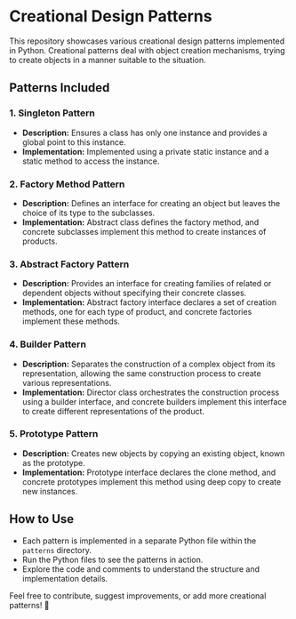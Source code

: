 # Creational Design Patterns

This repository showcases various creational design patterns implemented in Python. Creational patterns deal with object creation mechanisms, trying to create objects in a manner suitable to the situation.

## Patterns Included

### 1. **Singleton Pattern**
- **Description:** Ensures a class has only one instance and provides a global point to this instance.
- **Implementation:** Implemented using a private static instance and a static method to access the instance.

### 2. **Factory Method Pattern**
- **Description:** Defines an interface for creating an object but leaves the choice of its type to the subclasses.
- **Implementation:** Abstract class defines the factory method, and concrete subclasses implement this method to create instances of products.

### 3. **Abstract Factory Pattern**
- **Description:** Provides an interface for creating families of related or dependent objects without specifying their concrete classes.
- **Implementation:** Abstract factory interface declares a set of creation methods, one for each type of product, and concrete factories implement these methods.

### 4. **Builder Pattern**
- **Description:** Separates the construction of a complex object from its representation, allowing the same construction process to create various representations.
- **Implementation:** Director class orchestrates the construction process using a builder interface, and concrete builders implement this interface to create different representations of the product.

### 5. **Prototype Pattern**
- **Description:** Creates new objects by copying an existing object, known as the prototype.
- **Implementation:** Prototype interface declares the clone method, and concrete prototypes implement this method using deep copy to create new instances.

## How to Use
- Each pattern is implemented in a separate Python file within the `patterns` directory.
- Run the Python files to see the patterns in action.
- Explore the code and comments to understand the structure and implementation details.

Feel free to contribute, suggest improvements, or add more creational patterns! 🚀
